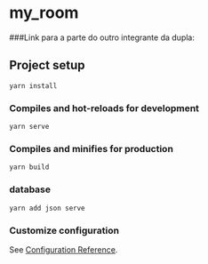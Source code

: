# my_room

###Link para a parte do outro integrante da dupla:

## Project setup
```
yarn install
```

### Compiles and hot-reloads for development
```
yarn serve
```

### Compiles and minifies for production
```
yarn build
```

### database
```
yarn add json serve
```

### Customize configuration
See [Configuration Reference](https://cli.vuejs.org/config/).
